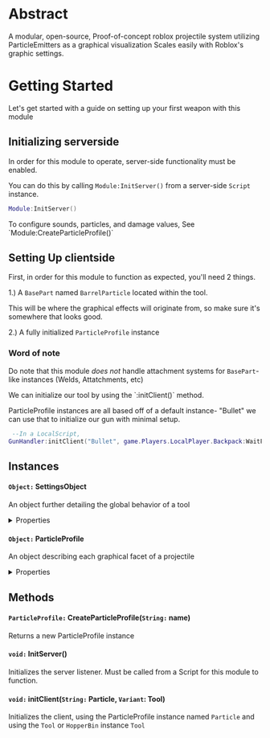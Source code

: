 # Abstract
 A modular, open-source, Proof-of-concept roblox projectile system utilizing ParticleEmitters as a graphical visualization
 Scales easily with Roblox's graphic settings.
 

# Getting Started

  Let's get started with a guide on setting up your first weapon with this module

## Initializing serverside
  <p>In order for this module to operate, server-side functionality must be enabled. </p>
  
  You can do this by calling `Module:InitServer()` from a server-side `Script` instance.
  
  ```lua
  Module:InitServer()
  ```
  <p>To configure sounds, particles, and damage values, See `Module:CreateParticleProfile()`</p>

## Setting Up clientside
<p> First, in order for this module to function as expected, you'll need 2 things.</p>

   1.) A `BasePart` named `BarrelParticle` located within the tool.
   
   <p>This will be where the graphical effects will originate from, so make sure it's somewhere that looks good.</p>
   
  2.) A fully initialized `ParticleProfile` instance

  ### Word of note
   Do note that this module *does not* handle attachment systems for `BasePart`-like instances (Welds,  Attatchments, etc)

  <p>We can initialize our tool by using the `:initClient()` method.</p>
  <p> ParticleProfile instances are all based off of a default instance- "Bullet" we can use that to initialize our gun with minimal setup.</p>
  
  ```lua
   --In a LocalScript,
  GunHandler:initClient("Bullet", game.Players.LocalPlayer.Backpack:WaitForChild("ExampleGunLocation"))
  ```
  

  

## Instances

#### `Object:` SettingsObject
<p> An object further detailing the global behavior of a tool </p>
<details>
<summary>Properties</summary>
 
  `String:` Tool
   <p>The `Tool` or `HopperBin` being used with this SettingsObject</p>

  `Bool:` Auto
    <p>Whether or not the tool requires additional mouseclicks to fire consecutively</p>

  `Number:` MaxAmmo
     <p>The max amount of shots before the user must "reload"</p>

  `Number:` Ammo
    <p>The amount of ammo currently in the clip/magazine, usually set the same as MaxAmmo</p>
  
  `Number:` Stored
    <p>The pool of ammo the weapon "reloads" from. When reloading, `MaxAmmo` is subtracted from `Stored`, and `Ammo` is set to `MaxAmmo`</p>
  
  `Number:` FireRate
   <p> The amound of time in seconds after firing until the tool can be fired again</p>
  
  `Number:` Spread
   <p> Hidden. Indicates the probabilic accuracy of the tool. Increases by `BulletSpread` every time the tool is fired, and returns to 0 after `CoolDown` seconds</p>

  `Number:` CoolDown
    <p>The amount of time in seconds after firing where `Spread` returns to the minimum value</p>

  `Number:` MaxSpread
   <p> The maximum value `Spread` can reach</p>
  
  `Number:` Burst
   <p> The number of projectiles per click.</p>
  
  `Number:` BulletSpread
    <p>The amount `Spread` increases by each time the tool is fired</p>
  
  `Bool:` Shotgun
   <p> Whether to operate in a shotgun-like fashion. `Burst` indicates how many projectiles to use per shot.</p>

  `String:` Particle
    <p>The name of the `ParticleProfile` instance ued with the tool.</p>

  `Number:` Recoil
    <p>How intense the camera recoil effect is. Setting this to 0 will disable the camera recoil effect.</p>

  `String:` ReticleImage
    <p>A string in the format of an [Asset Link](https://create.roblox.com/docs/projects/assets) which would be the image of the UI reticle</p>

  `Number:`LastFIred
   <p> A number in the format of Lua's [os.clock](https://create.roblox.com/docs/reference/engine/libraries/os#clock) indicating the last time the tool was fired.</p>

  `Object:` Animations
    <p> An object describing the animations that will play when a specific action is done. </p>
    <details>
    <summary> Properties </summary>
      `String:` Equip
       <p> A string in the format of an [Asset Link](https://create.roblox.com/docs/projects/assets) which would be an animation that would play while the weapon is equipped.</p>
      `String:` Fire
       <p> A string in the format of an [Asset Link](https://create.roblox.com/docs/projects/assets) which would be an animation that would play when the weapon is fired. </p>
      `String:` Reload
        <p>A string in the format of an [Asset Link](https://create.roblox.com/docs/projects/assets) which would be an animation that would play when the weapon is reloaded. </p>

</details>
</details>


#### `Object:` ParticleProfile
<p> An object describing each graphical facet of a projectile </p>

<details>
<summary> Properties </summary>

`Object:` PrimaryParticle
<p>This property describes the "projectile" which would be "fired" from the tool. This object has properties analogous to Roblox's [ParticleEmitter](https://create.roblox.com/docs/reference/engine/classes/ParticleEmitter)</p>

`Object:` SecondaryParticle
<p> This property describes the "muzzle flash" which would be centered around the barrel of the tool. This object has properties analogous to Roblox's [ParticleEmitter](https://create.roblox.com/docs/reference/engine/classes/ParticleEmitter)</p>

`Object:` PointLight
<p>This property describes the PointLight which would flash when the tool is "fired".  This object has properties analogous to Roblox's [PointLight](https://create.roblox.com/docs/reference/engine/classes/PointLight) </p>

`SettingsObject:` LocalSettings
<p>This property contains a `SettingsObject` instance, which dictates multiple aspects of the weapon using the ParticleProfile Instance</p>

`Number:` Damage
<p>How much damage each particle does to players</p>

`Object:` Sound
 <p>This property defines what sounds will play when using this particle.</p>
 <details>
  <summary>Properties</summary>

  `Table:` ricochet
    <p> A `String` table of roblox [Asset Links](https://create.roblox.com/docs/projects/assets) listing sounds that will play when a particle hits a non-player object</p>
  
  `Table:` impact
   <p> A `String` table of roblox [Asset Links](https://create.roblox.com/docs/projects/assets) listing sounds that will play when a particle hits a player object</p>

  `String:` fire
    <p> A roblox [Asset Link](https://create.roblox.com/docs/projects/assets) of a sound that will play when a tool utilizing this particle "fires" </p>

  `String:` reload
    <p>A roblox [Asset Link](https://create.roblox.com/docs/projects/assets) of a sound that will play when a tool utilizing this particle "reloads"</p>
    </details>

  `String:`LocalSettings
   <p> a SettingsObject describing additional behavior for the tool using this ParticleObject </p>

</details>


## Methods

  

 #### `ParticleProfile:` CreateParticleProfile(`String:` name)
  Returns a new ParticleProfile instance

####  `void:` InitServer()
    
<p> Initializes the server listener.
    Must be called from a Script for this module to function. </p>

 #### `void:` initClient(`String:` Particle, `Variant`: Tool)

   Initializes the client, using the ParticleProfile instance named `Particle` and using the `Tool` or `HopperBin` instance `Tool`













 
